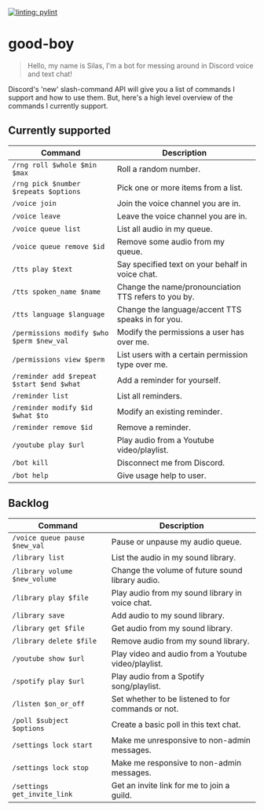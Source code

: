 [![linting: pylint](https://img.shields.io/badge/linting-pylint-yellowgreen)](https://github.com/pylint-dev/pylint)

# good-boy
> Hello, my name is Silas, I'm a bot for messing around in Discord voice and text chat!

Discord's 'new' slash-command API will give you a list of commands I support and how to use them.
But, here's a high level overview of the commands I currently support.

## Currently supported
| Command                                   | Description                                          |
| ----------------------------------------- | ---------------------------------------------------- |
| `/rng roll $whole $min $max`              | Roll a random number.                                |
| `/rng pick $number $repeats $options`     | Pick one or more items from a list.                  |
| `/voice join`                             | Join the voice channel you are in.                   |
| `/voice leave`                            | Leave the voice channel you are in.                  |
| `/voice queue list`                       | List all audio in my queue.                          |
| `/voice queue remove $id`                 | Remove some audio from my queue.                     |
| `/tts play $text`                         | Say specified text on your behalf in voice chat.     |
| `/tts spoken_name $name`                  | Change the name/pronounciation TTS refers to you by. |
| `/tts language $language`                 | Change the language/accent TTS speaks in for you.    |
| `/permissions modify $who $perm $new_val` | Modify the permissions a user has over me.           |
| `/permissions view $perm`                 | List users with a certain permission type over me.   |
| `/reminder add $repeat $start $end $what` | Add a reminder for yourself.                         |
| `/reminder list`                          | List all reminders.                                  |
| `/reminder modify $id $what $to`          | Modify an existing reminder.                         |
| `/reminder remove $id`                    | Remove a reminder.                                   |
| `/youtube play $url`                      | Play audio from a Youtube video/playlist.            |
| `/bot kill`                               | Disconnect me from Discord.                          |
| `/bot help`                               | Give usage help to user.                             |


## Backlog
| Command                       | Description                                         |
| ----------------------------- | --------------------------------------------------- |
| `/voice queue pause $new_val` | Pause or unpause my audio queue.                    |
| `/library list`               | List the audio in my sound library.                 |
| `/library volume $new_volume` | Change the volume of future sound library audio.    |
| `/library play $file`         | Play audio from my sound library in voice chat.     |
| `/library save`               | Add audio to my sound library.                      |
| `/library get $file`          | Get audio from my sound library.                    |
| `/library delete $file`       | Remove audio from my sound library.                 |
| `/youtube show $url`          | Play video and audio from a Youtube video/playlist. |
| `/spotify play $url`          | Play audio from a Spotify song/playlist.            |
| `/listen $on_or_off`          | Set whether to be listened to for commands or not.  |
| `/poll $subject $options`     | Create a basic poll in this text chat.              |
| `/settings lock start`        | Make me unresponsive to non-admin messages.         |
| `/settings lock stop`         | Make me responsive to non-admin messages.           |
| `/settings get_invite_link`   | Get an invite link for me to join a guild.          |
